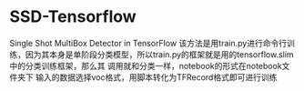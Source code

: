 # SSD-Tensorflow
Single Shot MultiBox Detector in TensorFlow
该方法是用train.py进行命令行训练，因为其本身是单阶段分类模型，所以train.py的框架就是用的tensorflow.slim中的分类训练框架，那么其
调用就和分类一样，notebook的形式在notebook文件夹下
输入的数据选择voc格式，用脚本转化为TFRecord格式即可进行训练
